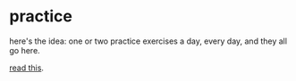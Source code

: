 practice
========

here's the idea: one or two practice exercises a day, every day, and they all
go here.

[read this][quantity_vs_quality].

[quantity_vs_quality]:https://medium.com/better-humans/3bc2b16fe3f5
